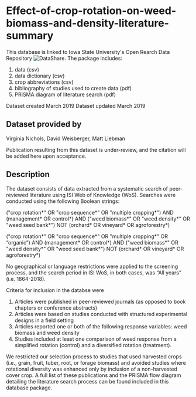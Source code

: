 # Effect-of-crop-rotation-on-weed-biomass-and-density-literature-summary

This database is linked to Iowa State University's Open Rearch Data Repository ![DataShare](https://instr.iastate.libguides.com/datashare). The package includes:

1. data (csv)
2. data dictionary (csv)
3. crop abbreviations (csv)
3. bibliography of studies used to create data (pdf)
4. PRISMA diagram of literature search (pdf)

Dataset created March 2019
Dataset updated March 2019

## Dataset provided by
Virginia Nichols, David Weisberger, Matt Liebman

Publication resulting from this dataset is under-review, and the citation will be added here upon acceptance. 

## Description

The dataset consists of data extracted from a systematic search of peer-reviewed literature using ISI Web of Knowledge (WoS). Searches were conducted using the following Boolean strings:

("crop rotation*" OR "crop sequence*" OR "multiple cropping*") AND (management* OR control*) AND ("weed biomass*" OR "weed density*" OR "weed seed bank*") NOT (orchard* OR vineyard* OR agroforestry*)

("crop rotation*" OR "crop sequence*" OR "multiple cropping*" OR “organic”) AND (management* OR control*) AND ("weed biomass*" OR "weed density*" OR "weed seed bank*") NOT (orchard* OR vineyard* OR agroforestry*)

No geographical or language restrictions were applied to the screening process, and the search period in ISI WoS, in both cases, was “All years” (i.e. 1864-2018). 

Criteria for inclusion in the databse were 
1. Articles were published in peer-reviewed journals (as opposed to book chapters or conference abstracts)
2. Articles were based on studies conducted with structured experimental designs in a field setting
3. Articles reported one or both of the following response variables: weed biomass and weed density
4. Studies included at least one comparison of weed response from a simplified rotation (control) and a diversified rotation (treatment). 

We restricted our selection process to studies that used harvested crops (i.e., grain, fruit, tuber, root, or forage biomass) and avoided studies where rotational diversity was enhanced only by inclusion of a non-harvested cover crop. A full list of these publications and the PRISMA flow diagram detailing the literature search process can be found included in this database package. 
